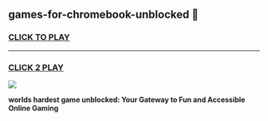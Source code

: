 
## games-for-chromebook-unblocked 👋
<h3>
<a href="https://premium.freeplayer.one?title=games-for-chromebook-unblocked&ref=14F">CLICK TO PLAY</a></h3>
<hr>

<h3>
<a href="https://premium.freeplayer.one?title=games-for-chromebook-unblocked&ref=14F">CLICK 2 PLAY</a>
  
</h3>

<a href="https://premium.freeplayer.one?title=games-for-chromebook-unblocked&ref=12F/"><img src="https://clearcache.store/games.png"></a>


**worlds hardest game unblocked: Your Gateway to Fun and Accessible Online Gaming**
